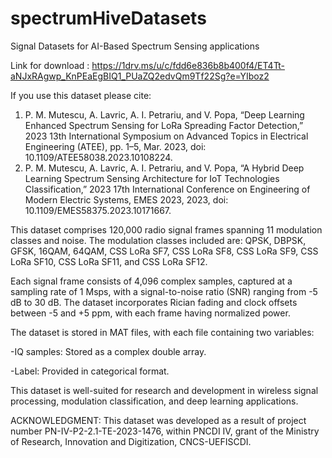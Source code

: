 # spectrumHiveDatasets 
Signal Datasets for AI-Based Spectrum Sensing applications

Link for download : https://1drv.ms/u/c/fdd6e836b8b400f4/ET4Tt-aNJxRAgwp_KnPEaEgBIQ1_PUaZQ2edvQm9Tf22Sg?e=YIboz2

If you use this dataset please cite:
1. P. M. Mutescu, A. Lavric, A. I. Petrariu, and V. Popa, “Deep Learning Enhanced Spectrum Sensing for LoRa Spreading Factor Detection,” 2023 13th International Symposium on Advanced Topics in Electrical Engineering (ATEE), pp. 1–5, Mar. 2023, doi: 10.1109/ATEE58038.2023.10108224.
2. P. M. Mutescu, A. Lavric, A. I. Petrariu, and V. Popa, “A Hybrid Deep Learning Spectrum Sensing Architecture for IoT Technologies Classification,” 2023 17th International Conference on Engineering of Modern Electric Systems, EMES 2023, 2023, doi: 10.1109/EMES58375.2023.10171667.

This dataset comprises 120,000 radio signal frames spanning 11 modulation classes and noise. The modulation classes included are: QPSK, DBPSK, GFSK, 16QAM, 64QAM, CSS LoRa SF7, CSS LoRa SF8, CSS LoRa SF9, CSS LoRa SF10, CSS LoRa SF11, and CSS LoRa SF12.

Each signal frame consists of 4,096 complex samples, captured at a sampling rate of 1 Msps, with a signal-to-noise ratio (SNR) ranging from -5 dB to 30 dB. The dataset incorporates Rician fading and clock offsets between -5 and +5 ppm, with each frame having normalized power.

The dataset is stored in MAT files, with each file containing two variables:

-IQ samples: Stored as a complex double array.

-Label: Provided in categorical format.

This dataset is well-suited for research and development in wireless signal processing, modulation classification, and deep learning applications.

ACKNOWLEDGMENT: This dataset was developed as a result of project number PN-IV-P2-2.1-TE-2023-1476, within PNCDI IV, grant of the Ministry of Research, Innovation and Digitization, CNCS-UEFISCDI.
